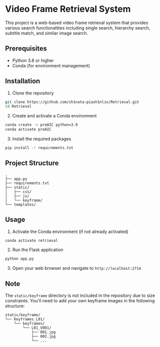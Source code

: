 # Video Frame Retrieval System

This project is a web-based video frame retrieval system that provides various search functionalities including single search, hierarchy search, subtitle match, and similar image search.

## Prerequisites

- Python 3.8 or higher
- Conda (for environment management)

## Installation

1. Clone the repository
```bash
git clone https://github.com/sh1nata-piash1nlin/Retrieval.git
cd Retrieval
```

2. Create and activate a Conda environment
```bash
conda create -n preAIC python=3.9
conda activate preAIC
```

3. Install the required packages
```bash
pip install -r requirements.txt
```

## Project Structure

```
.
├── app.py              
├── requirements.txt    
├── static/
│   ├── css/           
│   ├── js/            
│   └── keyframe/      
└── templates/         
```

## Usage

1. Activate the Conda environment (if not already activated)
```bash
conda activate retrieval
```

2. Run the Flask application
```bash
python app.py
```

3. Open your web browser and navigate to `http://localhost:2714`

## Note

The `static/keyframe` directory is not included in the repository due to size constraints. You'll need to add your own keyframe images in the following structure:

```
static/keyframe/
└── Keyframes_L01/
    └── keyframes/
        └── L01_V001/
            ├── 001.jpg
            ├── 002.jpg
            └── ...
```


